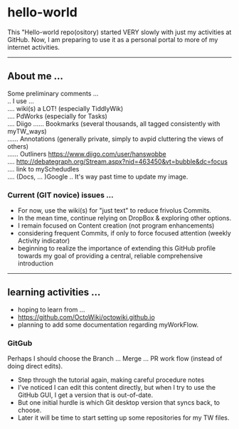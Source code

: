 # hello-world
This "Hello-world repo(ository) started VERY slowly with just my activities at GitHub.  Now, I am preparing to use it as a personal portal to more of my internet activities.

<hr>
<h2> About me ...</h2>

Some preliminary comments ... <br>
.. I use ... <br>
.... wiki(s) a LOT! (especially TiddlyWik) <br>
.... PdWorks (especially for Tasks) <br>
.... Diigo 
...... Bookmarks (several thousands, all tagged consistently with myTW_ways) <br>
...... Annotations (generally private, simply to avpid cluttering the views of others) <br>
...... Outliners https://www.diigo.com/user/hanswobbe <br>
.... http://debategraph.org/Stream.aspx?nid=463450&vt=bubble&dc=focus <br>
.... link to mySchedudles <br>
.... (Docs, ... )Google
.. It's way past time to update my image. <br>

<h3> Current (GIT novice) issues ... </h3>

* For now, use the wiki(s) for "just text" to reduce frivolus Commits.
* In the mean time, continue relying on DropBox & exploring other options.
* I remain focused on Content creation (not program enhancements)
* considering frequent Commits, if only to force focused attention (weekly Activity indicator)
* beginning to realize the importance of extending this GitHub profile towards my goal of providing a central, reliable comprehensive introduction

<hr>
<h2> learning activities ... </h2>

* hoping to learn from ...
* https://github.com/OctoWiki/octowiki.github.io
* planning to add some documentation regarding myWorkFlow.

<h3> GitGub </h3>
Perhaps I should choose the Branch ... Merge ... PR work flow (instead of doing direct edits).

* Step through the tutorial again, making careful procedure notes
* I've noticed I can edit this content directly, but when I try to use the GitHub GUI, I get a version that is out-of-date.
* But one initial hurdle is which Git desktop version that syncs back, to choose.
* Later it will be time to start setting up some repositories for my TW files.
